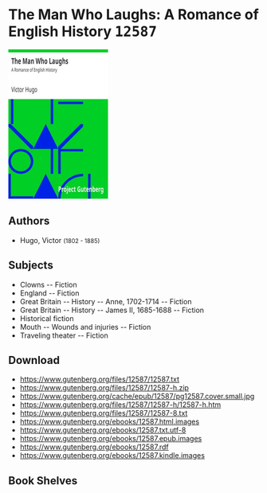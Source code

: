 # The Man Who Laughs: A Romance of English History <kbd>12587</kbd>

![](./cover.medium.jpg "")

## Authors


 - Hugo, Victor <small>(1802 - 1885)</small>

## Subjects


 - Clowns -- Fiction
 - England -- Fiction
 - Great Britain -- History -- Anne, 1702-1714 -- Fiction
 - Great Britain -- History -- James II, 1685-1688 -- Fiction
 - Historical fiction
 - Mouth -- Wounds and injuries -- Fiction
 - Traveling theater -- Fiction

## Download


 - https://www.gutenberg.org/files/12587/12587.txt
 - https://www.gutenberg.org/files/12587/12587-h.zip
 - https://www.gutenberg.org/cache/epub/12587/pg12587.cover.small.jpg
 - https://www.gutenberg.org/files/12587/12587-h/12587-h.htm
 - https://www.gutenberg.org/files/12587/12587-8.txt
 - https://www.gutenberg.org/ebooks/12587.html.images
 - https://www.gutenberg.org/ebooks/12587.txt.utf-8
 - https://www.gutenberg.org/ebooks/12587.epub.images
 - https://www.gutenberg.org/ebooks/12587.rdf
 - https://www.gutenberg.org/ebooks/12587.kindle.images

## Book Shelves


